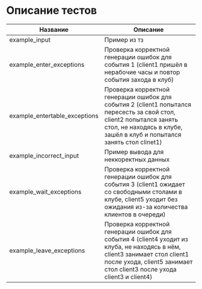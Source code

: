 # Описание тестов


| Название | Описание |
| ------ | ------ |
| example_input | Пример из тз |
| example_enter_exceptions | Проверка корректной генерации ошибок для события 1 (client1 пришёл в нерабочие часы и повтор события захода в клуб) |
| example_entertable_exceptions | Проверка корректной генерации ошибок для события 2 (client1 попытался пересесть за свой стол, client2 попытался занять стол, не находясь в клубе, зашёл в клуб и попытался занять стол clinet1) |
| example_incorrect_input | Пример вывода для неккоректных данных |
| example_wait_exceptions | Проверка корректной генерации ошибок для события 3 (client1 ожидает со свободными столами в клубе, client5 уходит без ожидания из-за количества клиентов в очереди) |
| example_leave_exceptions | Проверка корректной генерации ошибок для события 4 (client4 уходит из клуба, не находясь в нём, client3 занимает стол client1 после ухода, client5 занимает стол client3 после ухода client3 и client4) |


